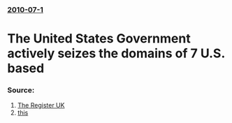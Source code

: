 ### [2010-07-1](/news/2010/07/1/index.md)

# The United States Government actively seizes the domains of 7 U.S. based 




### Source:

1. [The Register UK](http://www.theregister.co.uk/2010/07/01/us_movie_piracy_crackdown/)
2. [this](http://www.zml.com/index.html)

